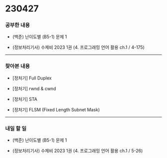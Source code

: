 # 230427

### 공부한 내용

- (백준) 난이도별 (B5-1) 문제 1

- (정보처리기사) 수제비 2023 1권 (4. 프로그래밍 언어 활용 ch.1 / 4-175)

---

### 찾아본 내용

- [정처기] Full Duplex

- [정처기] rwnd & cwnd

- [정처기] STA

- [정처기] FLSM (Fixed Length Subnet Mask)

---

### 내일 할 일

- (백준) 난이도별 (B5-1) 문제 1

- (정보처리기사) 수제비 2023 1권 (4. 프로그래밍 언어 활용 ch.1 / 5-26)
